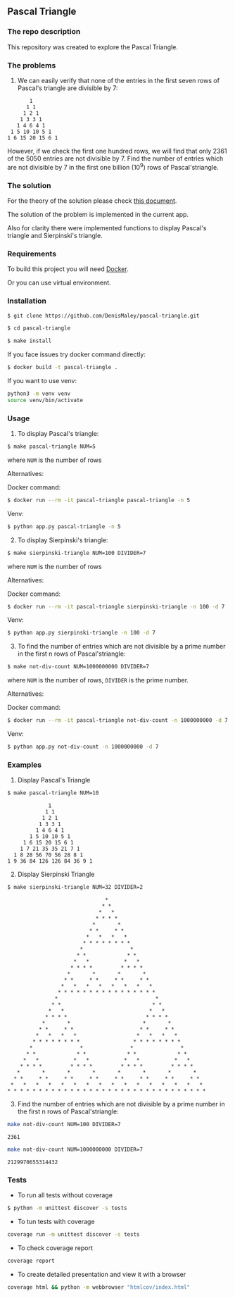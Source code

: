 ## Pascal Triangle
### The repo description

This repository was created to explore the Pascal Triangle.

### The problems

1. We can easily verify that none of the entries in the first seven rows of Pascal's triangle are divisible by 7:
```
       1       
      1 1      
     1 2 1     
    1 3 3 1    
   1 4 6 4 1   
 1 5 10 10 5 1 
1 6 15 20 15 6 1
```

However, if we check the first one hundred rows, we will find that only 2361 of the 5050 entries are
not divisible by 7. Find the number of entries which are not divisible by 7 in the first one billion 
(10<sup>9</sup>) rows of Pascal'striangle.

### The solution

For the theory of the solution please check 
[this document][Theory].

The solution of the problem is implemented in the current app.

Also for clarity there were implemented functions to display Pascal's triangle and Sierpinski's triangle.

### Requirements

To build this project you will need [Docker][Docker Install].

Or you can use virtual environment.

### Installation
```bash
$ git clone https://github.com/DenisMaley/pascal-triangle.git
```
```bash
$ cd pascal-triangle
```
```bash
$ make install
```

If you face issues try docker command directly:

```bash
$ docker build -t pascal-triangle .
```

If you want to use venv:

```bash
python3 -m venv venv
source venv/bin/activate
```

### Usage

1. To display Pascal's triangle:
```bash
$ make pascal-triangle NUM=5
```
where `NUM` is the number of rows

Alternatives: 

Docker command:

```bash
$ docker run --rm -it pascal-triangle pascal-triangle -n 5
```

Venv:

```bash
$ python app.py pascal-triangle -n 5
```

2. To display Sierpinski's triangle:
```bash
$ make sierpinski-triangle NUM=100 DIVIDER=7
```
where `NUM` is the number of rows

Alternatives: 

Docker command:

```bash
$ docker run --rm -it pascal-triangle sierpinski-triangle -n 100 -d 7
```

Venv:

```bash
$ python app.py sierpinski-triangle -n 100 -d 7
```

3. To find the number of entries which are not divisible by 
a prime number in the first n rows of Pascal'striangle:
```bash
$ make not-div-count NUM=1000000000 DIVIDER=7
```
where `NUM` is the number of rows, `DIVIDER` is the prime number.

Alternatives: 

Docker command:

```bash
$ docker run --rm -it pascal-triangle not-div-count -n 1000000000 -d 7
```

Venv:

```bash
$ python app.py not-div-count -n 1000000000 -d 7
```

### Examples

1. Display Pascal's Triangle

```bash
$ make pascal-triangle NUM=10
```

```
             1             
            1 1            
           1 2 1           
          1 3 3 1          
         1 4 6 4 1         
       1 5 10 10 5 1       
     1 6 15 20 15 6 1     
    1 7 21 35 35 21 7 1    
  1 8 28 56 70 56 28 8 1  
1 9 36 84 126 126 84 36 9 1
```
2. Display Sierpinski Triangle

```bash
$ make sierpinski-triangle NUM=32 DIVIDER=2
```
```
                               *                               
                              * *                              
                             *   *                             
                            * * * *                            
                           *       *                           
                          * *     * *                          
                         *   *   *   *                         
                        * * * * * * * *                        
                       *               *                       
                      * *             * *                      
                     *   *           *   *                     
                    * * * *         * * * *                    
                   *       *       *       *                   
                  * *     * *     * *     * *                  
                 *   *   *   *   *   *   *   *                 
                * * * * * * * * * * * * * * * *                
               *                               *               
              * *                             * *              
             *   *                           *   *             
            * * * *                         * * * *            
           *       *                       *       *           
          * *     * *                     * *     * *          
         *   *   *   *                   *   *   *   *         
        * * * * * * * *                 * * * * * * * *        
       *               *               *               *       
      * *             * *             * *             * *      
     *   *           *   *           *   *           *   *     
    * * * *         * * * *         * * * *         * * * *    
   *       *       *       *       *       *       *       *   
  * *     * *     * *     * *     * *     * *     * *     * *  
 *   *   *   *   *   *   *   *   *   *   *   *   *   *   *   * 
* * * * * * * * * * * * * * * * * * * * * * * * * * * * * * * *
```

3. Find the number of entries which are not divisible by 
a prime number in the first n rows of Pascal'striangle:

```bash
make not-div-count NUM=100 DIVIDER=7
```
```
2361
```

```bash
make not-div-count NUM=1000000000 DIVIDER=7
```
```
2129970655314432
```

### Tests

* To run all tests without coverage
```bash
$ python -m unittest discover -s tests
```

* To tun tests with coverage
```bash
coverage run -m unittest discover -s tests
```

* To check coverage report
```bash
coverage report
```

* To create detailed presentation and view it with a browser
```bash
coverage html && python -m webbrowser "htmlcov/index.html"
```
[Theory]: docs/pascal_divisibility_solution_description.pdf
[Docker Install]:  https://docs.docker.com/install/
